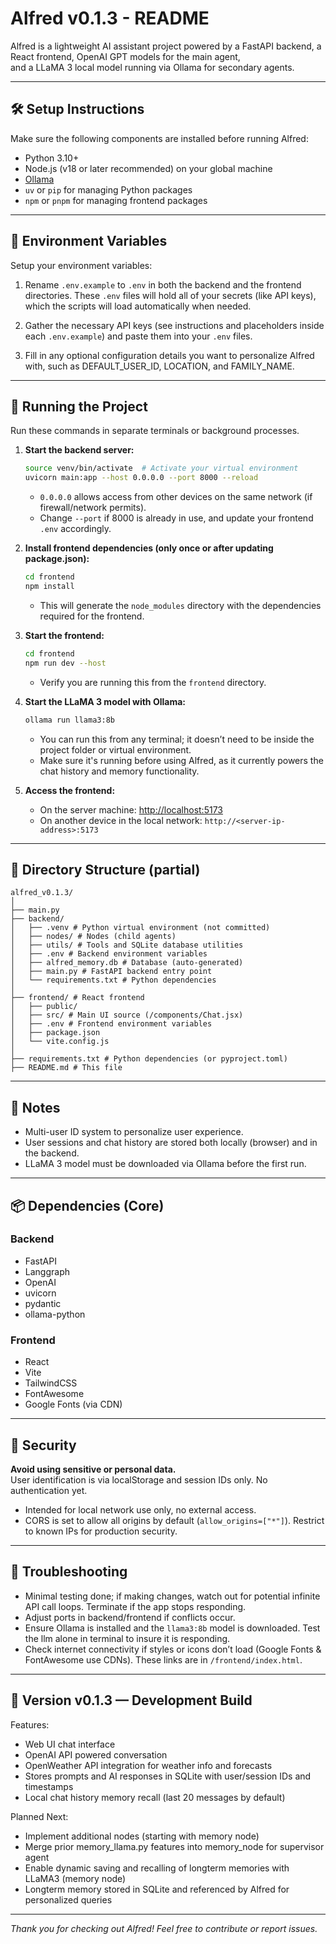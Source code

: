 # Alfred v0.1.3 - README

Alfred is a lightweight AI assistant project powered by a FastAPI backend, a React frontend, OpenAI GPT models for the main agent,  
and a LLaMA 3 local model running via Ollama for secondary agents.

---

## 🛠️ Setup Instructions

Make sure the following components are installed before running Alfred:

- Python 3.10+
- Node.js (v18 or later recommended) on your global machine
- [Ollama](https://ollama.com)
- `uv` or `pip` for managing Python packages
- `npm` or `pnpm` for managing frontend packages

---

## 🔑 Environment Variables

Setup your environment variables:

1. Rename `.env.example` to `.env` in both the backend and the frontend directories.
   These `.env` files will hold all of your secrets (like API keys), which the scripts will load automatically when needed.

2. Gather the necessary API keys (see instructions and placeholders inside each `.env.example`) and paste them into your `.env` files.

3. Fill in any optional configuration details you want to personalize Alfred with, such as DEFAULT_USER_ID, LOCATION, and FAMILY_NAME.

---

## 🚀 Running the Project

Run these commands in separate terminals or background processes.

1. **Start the backend server:**

    ```bash
    source venv/bin/activate  # Activate your virtual environment
    uvicorn main:app --host 0.0.0.0 --port 8000 --reload
    ```

    - `0.0.0.0` allows access from other devices on the same network (if firewall/network permits).
    - Change `--port` if 8000 is already in use, and update your frontend `.env` accordingly.

2. **Install frontend dependencies (only once or after updating package.json):**

    ```bash
    cd frontend
    npm install
    ```

    - This will generate the `node_modules` directory with the dependencies required for the frontend.

3. **Start the frontend:**

    ```bash
    cd frontend
    npm run dev --host
    ```

    - Verify you are running this from the `frontend` directory.

4. **Start the LLaMA 3 model with Ollama:**

    ```bash
    ollama run llama3:8b
    ```

    - You can run this from any terminal; it doesn’t need to be inside the project folder or virtual environment.
    - Make sure it's running before using Alfred, as it currently powers the chat history and memory functionality.

5. **Access the frontend:**

    - On the server machine: [http://localhost:5173](http://localhost:5173)  
    - On another device in the local network: `http://<server-ip-address>:5173`

---

## 📁 Directory Structure (partial)

```plaintext
alfred_v0.1.3/
│
├── main.py
├── backend/
│   ├── .venv # Python virtual environment (not committed)
│   ├── nodes/ # Nodes (child agents)
│   ├── utils/ # Tools and SQLite database utilities
│   ├── .env # Backend environment variables
│   ├── alfred_memory.db # Database (auto-generated)
│   ├── main.py # FastAPI backend entry point
│   └── requirements.txt # Python dependencies
│
├── frontend/ # React frontend
│   ├── public/
│   ├── src/ # Main UI source (/components/Chat.jsx)
│   ├── .env # Frontend environment variables
│   ├── package.json
│   └── vite.config.js
│
├── requirements.txt # Python dependencies (or pyproject.toml)
├── README.md # This file

```



---

## 🧠 Notes

- Multi-user ID system to personalize user experience.
- User sessions and chat history are stored both locally (browser) and in the backend.
- LLaMA 3 model must be downloaded via Ollama before the first run.

---

## 📦 Dependencies (Core)

### Backend

- FastAPI  
- Langgraph  
- OpenAI  
- uvicorn  
- pydantic  
- ollama-python  

### Frontend

- React  
- Vite  
- TailwindCSS  
- FontAwesome  
- Google Fonts (via CDN)  

---

## 🔐 Security

**Avoid using sensitive or personal data.**  
User identification is via localStorage and session IDs only. No authentication yet.

- Intended for local network use only, no external access.  
- CORS is set to allow all origins by default (`allow_origins=["*"]`). Restrict to known IPs for production security.

---

## 🧪 Troubleshooting

- Minimal testing done; if making changes, watch out for potential infinite API call loops. Terminate if the app stops responding.  
- Adjust ports in backend/frontend if conflicts occur.  
- Ensure Ollama is installed and the `llama3:8b` model is downloaded. Test the llm alone in terminal to insure it is responding.
- Check internet connectivity if styles or icons don’t load (Google Fonts & FontAwesome use CDNs). These links are in `/frontend/index.html`.

---

## 📍 Version v0.1.3 — Development Build

Features:

- Web UI chat interface  
- OpenAI API powered conversation  
- OpenWeather API integration for weather info and forecasts  
- Stores prompts and AI responses in SQLite with user/session IDs and timestamps  
- Local chat history memory recall (last 20 messages by default)  

Planned Next:

- Implement additional nodes (starting with memory node)  
- Merge prior memory_llama.py features into memory_node for supervisor agent
- Enable dynamic saving and recalling of longterm memories with LLaMA3 (memory node)
- Longterm memory stored in SQLite and referenced by Alfred for personalized queries

---

*Thank you for checking out Alfred! Feel free to contribute or report issues.*

